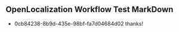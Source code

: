 ## OpenLocalization Workflow Test MarkDown

* 0cb84238-8b9d-435e-98bf-fa7d04684d02 
thanks!



<!--HONumber=Jan16_HO4-->
